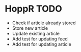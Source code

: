 HoppR TODO
===
* Check if article already stored
* Store new article
* Update existing article
* Add test for updating feed
* Add test for updating article